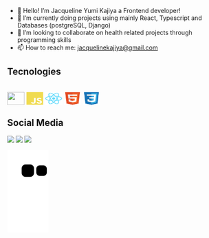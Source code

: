 - 👋 Hello! I’m Jacqueline Yumi Kajiya a Frontend developer!
- 🌱 I’m currently doing projects using mainly React, Typescript and Databases (postgreSQL, Django)
- 💞️ I’m looking to collaborate on health related projects through programming skills
- 📫 How to reach me: jacquelinekajiya@gmail.com

 <h2>Tecnologies</h2>
 
<div style="display: inline_block"><br>
  <img align="center" height ="30" width="40" src="https://user-images.githubusercontent.com/25181517/192107858-fe19f043-c502-4009-8c47-476fc89718ad.png">
  <img align="center" alt="Jacque-Js" height="30" width="40" src="https://raw.githubusercontent.com/devicons/devicon/master/icons/javascript/javascript-plain.svg">
  <img align="center" alt="Jacque-React" height="30" width="40" src="https://raw.githubusercontent.com/devicons/devicon/master/icons/react/react-original.svg">
  <img align="center" alt="Jacque-HTML" height="30" width="40" src="https://raw.githubusercontent.com/devicons/devicon/master/icons/html5/html5-original.svg">
  <img align="center" alt="Jacque-CSS" height="30" width="40" src="https://raw.githubusercontent.com/devicons/devicon/master/icons/css3/css3-original.svg">
 
</div>
 
 <h2>Social Media </h2>
 
<div> 
  <a href="https://instagram.com/j.kajiya_nutri" target="_blank"><img src="https://img.shields.io/badge/-Instagram-%23E4405F?style=for-the-badge&logo=instagram&logoColor=white" target="_blank"></a> 
  <a href = "mailto:jacquelinekajiya@gmail.com"><img src="https://img.shields.io/badge/-Gmail-%23333?style=for-the-badge&logo=gmail&logoColor=white" target="_blank"></a>
  <a href="https://www.linkedin.com/in/jacqueline-kajiya-83b359111/" target="_blank"><img src="https://img.shields.io/badge/-LinkedIn-%230077B5?style=for-the-badge&logo=linkedin&logoColor=white" target="_blank"></a> 
 

![Snake animation](https://github.com/JacqueKajiya/JacqueKajiya/blob/output/github-contribution-grid-snake.svg)

<!---
JacqueKajiya/JacqueKajiya is a ✨ special ✨ repository because its `README.md` (this file) appears on your GitHub profile.
You can click the Preview link to take a look at your changes.
--->
